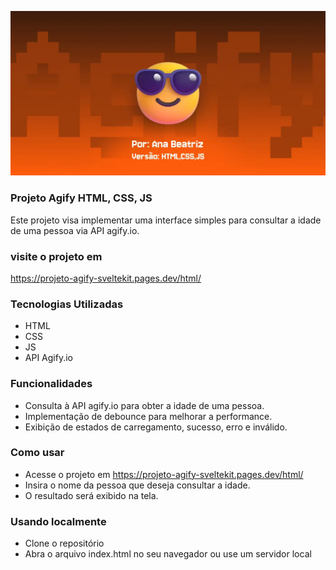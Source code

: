 ![Projeto Agify](images/thumb.webp)

### Projeto Agify HTML, CSS, JS

Este projeto visa implementar uma interface simples para consultar a idade de uma pessoa via API agify.io.

### visite o projeto em 

https://projeto-agify-sveltekit.pages.dev/html/

### Tecnologias Utilizadas

- HTML
- CSS
- JS
- API Agify.io

### Funcionalidades

- Consulta à API agify.io para obter a idade de uma pessoa.
- Implementação de debounce para melhorar a performance.
- Exibição de estados de carregamento, sucesso, erro e inválido.

### Como usar

- Acesse o projeto em https://projeto-agify-sveltekit.pages.dev/html/
- Insira o nome da pessoa que deseja consultar a idade.
- O resultado será exibido na tela.

### Usando localmente

- Clone o repositório
- Abra o arquivo index.html no seu navegador ou use um servidor local